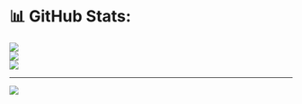 # 📊 GitHub Stats:
![](https://github-readme-stats.vercel.app/api?username=ZylenMods&theme=dark&hide_border=false&include_all_commits=false&count_private=false)<br/>
![](https://github-readme-streak-stats.herokuapp.com/?user=ZylenMods&theme=dark&hide_border=false)<br/>
![](https://github-readme-stats.vercel.app/api/top-langs/?username=ZylenMods&theme=dark&hide_border=false&include_all_commits=false&count_private=false&layout=compact)

---
[![](https://visitcount.itsvg.in/api?id=ZylenMods&icon=0&color=0)](https://visitcount.itsvg.in)

<!-- Proudly created with GPRM ( https://gprm.itsvg.in ) -->

